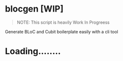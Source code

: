 # blocgen [WIP]

>NOTE:
> This script is heavily Work In Progreess

Generate BLoC and Cubit boilerplate easily with a cli tool

# Loading........
